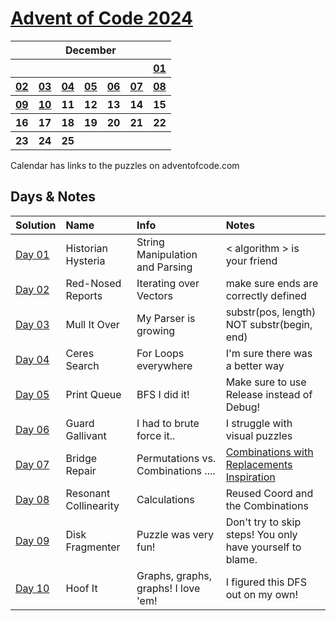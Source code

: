 # [Advent of Code 2024](https://adventofcode.com/2024)

<table>
<tr>
    <th colspan="7">December</th>
    </tr>
    <tr>
        <th></th>
        <th></th>
        <th></th>
        <th></th>
        <th></th>
        <th></th>
        <th><a href="https://adventofcode.com/2024/day/1">01</a></th>
    </tr>
    <tr>
        <th><a href="https://adventofcode.com/2024/day/2">02</a></th>
	    <th><a href="https://adventofcode.com/2024/day/3">03</a></th>
	    <th><a href="https://adventofcode.com/2024/day/4">04</a></th>
	    <th><a href="https://adventofcode.com/2024/day/5">05</a></th>
	    <th><a href="https://adventofcode.com/2024/day/6">06</a></th>
	    <th><a href="https://adventofcode.com/2024/day/7">07</a></th>
	    <th><a href="https://adventofcode.com/2024/day/8">08</a></th>
    </tr>
    <tr>
        <th><a href="https://adventofcode.com/2024/day/9">09</a></th>
	    <th><a href="https://adventofcode.com/2024/day/10">10</a></th>
	<th>11</th>
	<th>12</th>
	<th>13</th>
	<th>14</th>
	<th>15</th>
    </tr>
    <tr>
	<th>16</th>
	<th>17</th>
        <th>18</th>
        <th>19</th>
        <th>20</th>
        <th>21</th>
        <th>22</th>
    </tr>   
    <tr>
        <th>23</th>
        <th>24</th>
        <th>25</th>
        <th></th>
        <th></th>
        <th></th>
        <th></th>
    </tr>
</table>
Calendar has links to the puzzles on adventofcode.com

## Days & Notes

Solution | Name | Info | Notes
:--- | :-- | :---  | :----
[Day 01](https://github.com/enigm4tik/advent-of-code/blob/main/2024/day01.cpp) | Historian Hysteria | String Manipulation and Parsing | < algorithm > is your friend
[Day 02](https://github.com/enigm4tik/advent-of-code/blob/main/2024/day02.cpp) | Red-Nosed Reports | Iterating over Vectors | make sure ends are correctly defined
[Day 03](https://github.com/enigm4tik/advent-of-code/blob/main/2024/day03.cpp) | Mull It Over | My Parser is growing | substr(pos, length) NOT substr(begin, end)
[Day 04](https://github.com/enigm4tik/advent-of-code/blob/main/2024/day04.cpp) | Ceres Search | For Loops everywhere | I'm sure there was a better way
[Day 05](https://github.com/enigm4tik/advent-of-code/blob/main/2024/day05.cpp) | Print Queue | BFS I did it! | Make sure to use Release instead of Debug! 
[Day 06](https://github.com/enigm4tik/advent-of-code/blob/main/2024/day06.cpp) | Guard Gallivant | I had to brute force it.. | I struggle with visual puzzles
[Day 07](https://github.com/enigm4tik/advent-of-code/blob/main/2024/day07.cpp) | Bridge Repair | Permutations vs. Combinations .... | [Combinations with Replacements Inspiration](https://stackoverflow.com/a/40960906/10041092)
[Day 08](https://github.com/enigm4tik/advent-of-code/blob/main/2024/day08.cpp) | Resonant Collinearity | Calculations | Reused Coord and the Combinations
[Day 09](https://github.com/enigm4tik/advent-of-code/blob/main/2024/day09.cpp) | Disk Fragmenter | Puzzle was very fun! | Don't try to skip steps! You only have yourself to blame.
[Day 10](https://github.com/enigm4tik/advent-of-code/blob/main/2024/day10.cpp) | Hoof It | Graphs, graphs, graphs! I love 'em! | I figured this DFS out on my own!